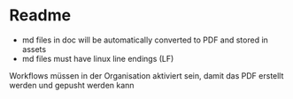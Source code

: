 # Readme
- md files in doc will be automatically converted to PDF and stored in assets
- md files must have linux line endings (LF)

Workflows müssen in der Organisation aktiviert sein, damit das PDF erstellt werden und gepusht werden kann
